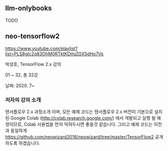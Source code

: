 

## llm-onlybooks

TODO



## neo-tensorflow2

https://www.youtube.com/playlist?list=PLS8gIc2q83OhM0RTktKDitgZGX5dHo7Vs

박성호, TensorFlow 2.x 강의

01 ~ 32, 총 32강

날짜: 2020. 7~

### 저자의 강의 소개

텐서플로우 2.x 과정소개 이며, 모든 예제 코드는 텐서플로우 2.x 버전이 기본으로 설치된 Google Colab (http://colab.research.google.com/) 에서 개발되고 실행 될 예정이므로, Colab 사용법을 먼저 익혀두시면 좋을것 같습니다. 그리고 예제 코드는 이전과 동일하게 https://github.com/neowizard2018/neowizard/tree/master/TensorFlow2 공개하도록 하겠습니다.



